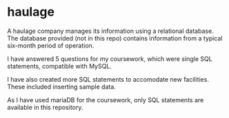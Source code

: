 # haulage

A haulage company manages its information using a relational database. The database provided (not in this repo) contains information from a typical six-month
period of operation.

I have answered 5 questions for my coursework, which were single SQL statements, compatible with MySQL. 

I have also created more SQL statements to accomodate new facilities. These included inserting sample data.

As I have used mariaDB for the coursework, only SQL statements are available in this repository.
